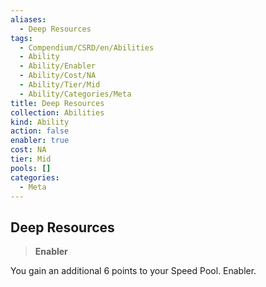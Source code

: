 ```yaml
---
aliases:
  - Deep Resources
tags:
  - Compendium/CSRD/en/Abilities
  - Ability
  - Ability/Enabler
  - Ability/Cost/NA
  - Ability/Tier/Mid
  - Ability/Categories/Meta
title: Deep Resources
collection: Abilities
kind: Ability
action: false
enabler: true
cost: NA
tier: Mid
pools: []
categories:
  - Meta
---
```

## Deep Resources  
>**Enabler**
  
You gain an additional 6 points to your Speed Pool. Enabler.